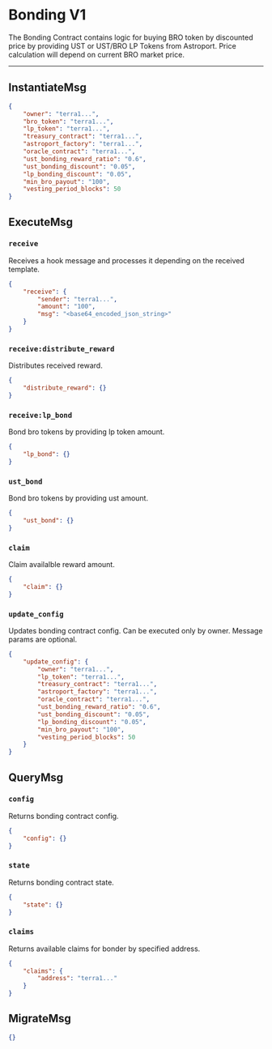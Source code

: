 # Bonding V1

The Bonding Contract contains logic for buying BRO token by discounted price by providing UST or UST/BRO LP Tokens from Astroport.
Price calculation will depend on current BRO market price.

---

## InstantiateMsg

```json
{
    "owner": "terra1...",
    "bro_token": "terra1...",
    "lp_token": "terra1...",
    "treasury_contract": "terra1...",
    "astroport_factory": "terra1...",
    "oracle_contract": "terra1...",
    "ust_bonding_reward_ratio": "0.6",
    "ust_bonding_discount": "0.05",
    "lp_bonding_discount": "0.05",
    "min_bro_payout": "100",
    "vesting_period_blocks": 50
}
```

## ExecuteMsg

### `receive`

Receives a hook message and processes it depending on the received template.

```json
{
    "receive": {
        "sender": "terra1...",
        "amount": "100",
        "msg": "<base64_encoded_json_string>"
    }
}
```

### `receive:distribute_reward`

Distributes received reward.

```json
{
    "distribute_reward": {}
}
```

### `receive:lp_bond`

Bond bro tokens by providing lp token amount.

```json
{
    "lp_bond": {}
}
```

### `ust_bond`

Bond bro tokens by providing ust amount.

```json
{
    "ust_bond": {}
}
```

### `claim`

Claim availalble reward amount.

```json
{
    "claim": {}
}
```

### `update_config`

Updates bonding contract config. Can be executed only by owner.
Message params are optional.

```json
{
    "update_config": {
        "owner": "terra1...",
        "lp_token": "terra1...",
        "treasury_contract": "terra1...",
        "astroport_factory": "terra1...",
        "oracle_contract": "terra1...",
        "ust_bonding_reward_ratio": "0.6",
        "ust_bonding_discount": "0.05",
        "lp_bonding_discount": "0.05",
        "min_bro_payout": "100",
        "vesting_period_blocks": 50
    }
}
```

## QueryMsg

### `config`

Returns bonding contract config.

```json
{
    "config": {}
}
```

### `state`

Returns bonding contract state.

```json
{
    "state": {}
}
```

### `claims`

Returns available claims for bonder by specified address.

```json
{
    "claims": {
        "address": "terra1..."
    }
}
```

## MigrateMsg

```json
{}
```